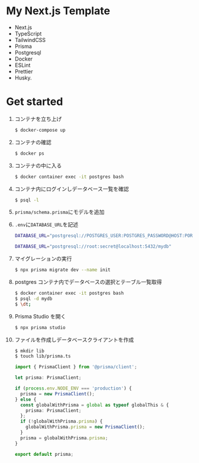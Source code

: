 # My Next.js Template

- Next.js
- TypeScript
- TailwindCSS
- Prisma
- Postgresql
- Docker
- ESLint
- Prettier
- Husky.

# Get started

1. コンテナを立ち上げ
   ```zsh
   $ docker-compose up
   ```
1. コンテナの確認
   ```zsh
   $ docker ps
   ```
1. コンテナの中に入る
   ```zsh
   $ docker container exec -it postgres bash
   ```
1. コンテナ内にログインしデータベース一覧を確認
   ```zsh
   $ psql -l
   ```
1. `prisma/schema.prisma`にモデルを追加

1. `.env`に`DATABASE_URL`を記述
   ```zsh
   DATABASE_URL="postgresql://POSTGRES_USER:POSTGRES_PASSWORD@HOST:PORT/POSTGRES_DB
   ```
   ```zsh
   DATABASE_URL="postgresql://root:secret@localhost:5432/mydb"
   ```
1. マイグレーションの実行
   ```zsh
   $ npx prisma migrate dev --name init
   ```
1. postgres コンテナ内でデータベースの選択とテーブル一覧取得
   ```zsh
   $ docker container exec -it postgres bash
   $ psql -d mydb
   $ \dt;
   ```
1. Prisma Studio を開く
   ```zsh
   $ npx prisma studio
   ```
1. ファイルを作成しデータベースクライアントを作成

   ```zsh
   $ mkdir lib
   $ touch lib/prisma.ts
   ```

   ```ts twoslash
   import { PrismaClient } from '@prisma/client';

   let prisma: PrismaClient;

   if (process.env.NODE_ENV === 'production') {
     prisma = new PrismaClient();
   } else {
     const globalWithPrisma = global as typeof globalThis & {
       prisma: PrismaClient;
     };
     if (!globalWithPrisma.prisma) {
       globalWithPrisma.prisma = new PrismaClient();
     }
     prisma = globalWithPrisma.prisma;
   }

   export default prisma;
   ```
